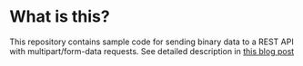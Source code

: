 What is this?
=============

This repository contains sample code for sending binary data to a REST API with multipart/form-data requests. See detailed description in [this blog post](http://marcinbudny.blogspot.com/2014/02/sending-binary-data-along-with-rest-api.html)  
